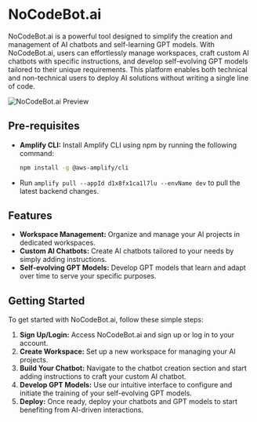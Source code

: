 
# NoCodeBot.ai

NoCodeBot.ai is a powerful tool designed to simplify the creation and management of AI chatbots and self-learning GPT models. With NoCodeBot.ai, users can effortlessly manage workspaces, craft custom AI chatbots with specific instructions, and develop self-evolving GPT models tailored to their unique requirements. This platform enables both technical and non-technical users to deploy AI solutions without writing a single line of code.

![NoCodeBot.ai Preview](https://i.ibb.co/L06VyVW/Github-Prreview.png)

## Pre-requisites

- **Amplify CLI:** Install Amplify CLI using npm by running the following command:
  ```bash
  npm install -g @aws-amplify/cli
  ```
- Run `amplify pull --appId d1x8fx1ca1l7lu --envName dev` to pull the latest backend changes.


## Features

- **Workspace Management:** Organize and manage your AI projects in dedicated workspaces.
- **Custom AI Chatbots:** Create AI chatbots tailored to your needs by simply adding instructions.
- **Self-evolving GPT Models:** Develop GPT models that learn and adapt over time to serve your specific purposes.

## Getting Started

To get started with NoCodeBot.ai, follow these simple steps:

1. **Sign Up/Login:** Access NoCodeBot.ai and sign up or log in to your account.
2. **Create Workspace:** Set up a new workspace for managing your AI projects.
3. **Build Your Chatbot:** Navigate to the chatbot creation section and start adding instructions to craft your custom AI chatbot.
4. **Develop GPT Models:** Use our intuitive interface to configure and initiate the training of your self-evolving GPT models.
5. **Deploy:** Once ready, deploy your chatbots and GPT models to start benefiting from AI-driven interactions.

